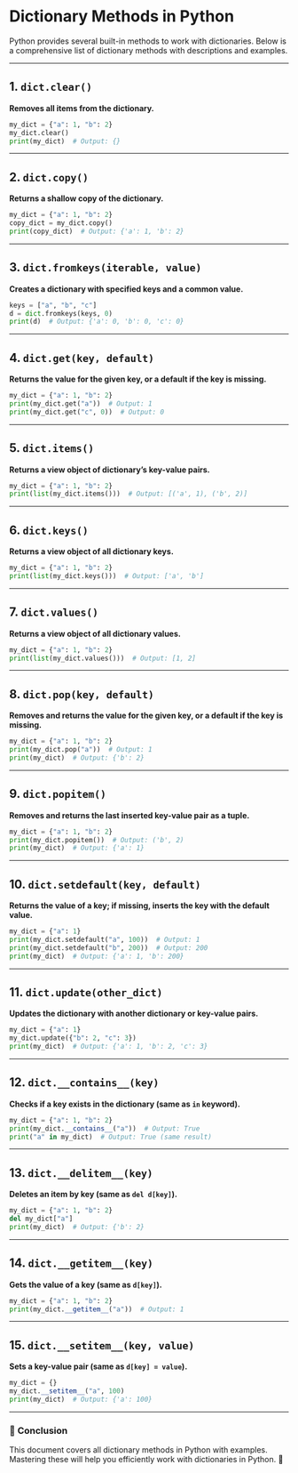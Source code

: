 # Dictionary Methods in Python

Python provides several built-in methods to work with dictionaries. Below is a comprehensive list of dictionary methods with descriptions and examples.

---

## 1. `dict.clear()`
**Removes all items from the dictionary.**  
```python
my_dict = {"a": 1, "b": 2}
my_dict.clear()
print(my_dict)  # Output: {}
```

---

## 2. `dict.copy()`
**Returns a shallow copy of the dictionary.**  
```python
my_dict = {"a": 1, "b": 2}
copy_dict = my_dict.copy()
print(copy_dict)  # Output: {'a': 1, 'b': 2}
```

---

## 3. `dict.fromkeys(iterable, value)`
**Creates a dictionary with specified keys and a common value.**  
```python
keys = ["a", "b", "c"]
d = dict.fromkeys(keys, 0)
print(d)  # Output: {'a': 0, 'b': 0, 'c': 0}
```

---

## 4. `dict.get(key, default)`
**Returns the value for the given key, or a default if the key is missing.**  
```python
my_dict = {"a": 1, "b": 2}
print(my_dict.get("a"))  # Output: 1
print(my_dict.get("c", 0))  # Output: 0
```

---

## 5. `dict.items()`
**Returns a view object of dictionary’s key-value pairs.**  
```python
my_dict = {"a": 1, "b": 2}
print(list(my_dict.items()))  # Output: [('a', 1), ('b', 2)]
```

---

## 6. `dict.keys()`
**Returns a view object of all dictionary keys.**  
```python
my_dict = {"a": 1, "b": 2}
print(list(my_dict.keys()))  # Output: ['a', 'b']
```

---

## 7. `dict.values()`
**Returns a view object of all dictionary values.**  
```python
my_dict = {"a": 1, "b": 2}
print(list(my_dict.values()))  # Output: [1, 2]
```

---

## 8. `dict.pop(key, default)`
**Removes and returns the value for the given key, or a default if the key is missing.**  
```python
my_dict = {"a": 1, "b": 2}
print(my_dict.pop("a"))  # Output: 1
print(my_dict)  # Output: {'b': 2}
```

---

## 9. `dict.popitem()`
**Removes and returns the last inserted key-value pair as a tuple.**  
```python
my_dict = {"a": 1, "b": 2}
print(my_dict.popitem())  # Output: ('b', 2)
print(my_dict)  # Output: {'a': 1}
```

---

## 10. `dict.setdefault(key, default)`
**Returns the value of a key; if missing, inserts the key with the default value.**  
```python
my_dict = {"a": 1}
print(my_dict.setdefault("a", 100))  # Output: 1
print(my_dict.setdefault("b", 200))  # Output: 200
print(my_dict)  # Output: {'a': 1, 'b': 200}
```

---

## 11. `dict.update(other_dict)`
**Updates the dictionary with another dictionary or key-value pairs.**  
```python
my_dict = {"a": 1}
my_dict.update({"b": 2, "c": 3})
print(my_dict)  # Output: {'a': 1, 'b': 2, 'c': 3}
```

---

## 12. `dict.__contains__(key)`
**Checks if a key exists in the dictionary (same as `in` keyword).**  
```python
my_dict = {"a": 1, "b": 2}
print(my_dict.__contains__("a"))  # Output: True
print("a" in my_dict)  # Output: True (same result)
```

---

## 13. `dict.__delitem__(key)`
**Deletes an item by key (same as `del d[key]`).**  
```python
my_dict = {"a": 1, "b": 2}
del my_dict["a"]
print(my_dict)  # Output: {'b': 2}
```

---

## 14. `dict.__getitem__(key)`
**Gets the value of a key (same as `d[key]`).**  
```python
my_dict = {"a": 1, "b": 2}
print(my_dict.__getitem__("a"))  # Output: 1
```

---

## 15. `dict.__setitem__(key, value)`
**Sets a key-value pair (same as `d[key] = value`).**  
```python
my_dict = {}
my_dict.__setitem__("a", 100)
print(my_dict)  # Output: {'a': 100}
```

---

### 📌 **Conclusion**
This document covers all dictionary methods in Python with examples. Mastering these will help you efficiently work with dictionaries in Python. 🚀

